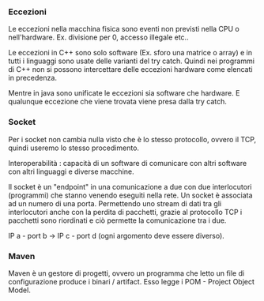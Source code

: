 ### Eccezioni

Le eccezioni nella macchina fisica sono eventi non previsti nella CPU o nell'hardware. Ex. divisione per 0, accesso illegale etc..

Le eccezioni in C++ sono solo software (Ex. sforo una matrice o array) e in tutti i linguaggi sono usate delle varianti del try catch. Quindi nei programmi di C++ non si possono intercettare delle eccezioni hardware come elencati in precedenza.

Mentre in java sono unificate le eccezioni sia software che hardware. E qualunque eccezione che viene trovata viene presa dalla try catch.
### Socket

Per i socket non cambia nulla visto che è lo stesso protocollo, ovvero il TCP, quindi useremo lo stesso procedimento.

Interoperabilità : capacità di un software di comunicare con altri software con altri linguaggi e diverse macchine.

Il socket è un "endpoint" in una comunicazione a due con due interlocutori (programmi) che stanno venendo eseguiti nella rete. Un socket è associata ad un numero di una porta. Permettendo uno stream di dati tra gli interlocutori anche con la perdita di pacchetti, grazie al protocollo TCP i pacchetti sono riordinati e ciò permette la comunicazione tra i due.

IP a - port b -> IP c - port d
(ogni argomento deve essere diverso).
### Maven 

Maven è un gestore di progetti, ovvero un programma che letto un file di configurazione produce i binari / artifact. Esso legge i POM - Project Object Model.